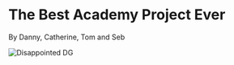 # The Best Academy Project Ever

By Danny, Catherine, Tom and Seb

![Disappointed DG](public/long_dg.png)

